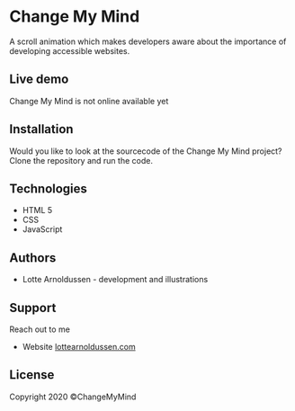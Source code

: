 # Change My Mind
A scroll animation which makes developers aware about the importance of developing accessible websites.

## Live demo
Change My Mind is not online available yet

## Installation
Would you like to look at the sourcecode of the Change My Mind project? Clone the repository and run the code.

## Technologies
* HTML 5
* CSS
* JavaScript

## Authors
* Lotte Arnoldussen - development and illustrations

## Support
Reach out to me 
* Website [lottearnoldussen.com](https://www.lottearnoldussen.com/#/)

## License
Copyright 2020 ©ChangeMyMind
